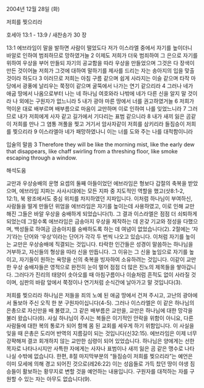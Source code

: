 2004년 12월 28일 (화)

저희를 찢으리라



호세아 13:1 - 13:9 / 새찬송가 30 장


13:1 에브라임이 말을 발하면 사람이 떨었도다 저가 이스라엘 중에서 자기를 높이더니 바알로 인하여 범죄하므로 망하였거늘 2 이제도 저희가 더욱 범죄하여 그 은으로 자기를 위하여 우상을 부어 만들되 자기의 공교함을 따라 우상을 만들었으며 그것은 다 장색이 만든 것이어늘 저희가 그것에 대하여 말하기를 제사를 드리는 자는 송아지의 입을 맞출 것이라 하도다 3 이러므로 저희는 아침 구름 같으며 쉽게 사라지는 이슬 같으며 타작 마당에서 광풍에 날리우는 쭉정이 같으며 굴뚝에서 나가는 연기 같으리라 4 그러나 네가 애굽 땅에서 나옴으로부터 나는 네 하나님 여호와라 나밖에 네가 다른 신을 알지 말 것이라 나 외에는 구원자가 없느니라 5 내가 광야 마른 땅에서 너를 권고하였거늘 6 저희가 먹이운 대로 배부르며 배부름으로 마음이 교만하며 이로 인하여 나를 잊었느니라 7 그러므로 내가 저희에게 사자 같고 길가에서 기다리는 표범 같으니라 8 내가 새끼 잃은 곰같이 저희를 만나 그 염통 꺼풀을 찢고 거기서 암사자같이 저희를 삼키리라 들짐승이 저희를 찢으리라 9 이스라엘아 네가 패망하였나니 이는 너를 도와 주는 나를 대적함이니라

입술의 말씀
3 Therefore they will be like the morning mist, like the early dew that disappears, like chaff swirling from a threshing floor, like smoke escaping through a window.

해석도움





교만과 우상숭배의 운명
요셉의 둘째 아들이었던 에브라임은 형보다 갑절의 축복을 받았으며, 에브라임 지파는 사사시대에는 모든 지파 중 지도적인 역할을 했고(삿8:1-2, 12:1), 북 왕조에서도 중심 위치를 차지하였던 지파입니다. 이처럼 하나님이 부여하신, 사람들을 떨게 만들던 위엄을 에브라임은 자기를 높이는데 사용하였고, 이로 인해 교만해진 그들은 바알 우상을 숭배하게 되었습니다(1). 그 결과 이스라엘은 점점 더 쇠퇴하게 되었는데 그럴수록 에브라임은 금송아지 우상을 제작하는 데 온갖 기교와 정성을 다했으며, 백성들로 하여금 금송아지를 숭배하도록 하는 데 여념이 없었습니다(2). 2절에는 ‘자기’라는 단어와 ‘우상’이라는 단어가 각각 두 번씩 나오고 있습니다. 이처럼 자기를 높이는 교만은 우상숭배에 직결되는 것입니다. 타락한 인간들은 성경이 말씀하는 하나님을 거부하고, 자신들의 형상을 따라 신을 만듭니다. 그 이유는 그 신을 높임으로 자기를 높이고, 자기들이 원하는 욕망을 신의 축복을 빙자하여 소유하려는 것입니다. 이같이 교만한 우상 숭배자들은 영적으로 완전히 눈이 멀어 점점 더 많은 진노의 제목들을 쌓아갑니다. 그러다가 진리의 태양이 솟아오를 때 아침구름이나 이슬처럼 흔적도 없이 사라질 것이며, 심판의 바람 앞에서 쭉정이나 연기처럼 순식간에 날아가고 말 것입니다(3). 

저희를 찢으리라
하나님은 저들을 죄의 노예 된 애굽 땅에서 건져 주시고, 고난의 광야에서 돌보아 주신 오직 한 분 구원자이십니다(4-5). 그러나 이스라엘은 이 같은 하나님의 은총으로 자신만을 배 불렸고, 그 같은 배부름은 교만을, 교만은 하나님에 대한 망각을 불러 왔습니다(6). 사실 하나님이 주시는 복들은 이기적인 안락을 위함이 아니요, 다른 사람들에 대한 복의 통로가 되어 함께 몸 된 교회를 세우게 하기 위함입니다. 이 사실을 잊을 때 은총은 도리어 반역의 지름길이 되는 것입니다(신32:15). 에브라임은 이제 너무 강퍅해져 결코 회개하지 않는 교만한 심령이 되어 있었습니다. 하나님은 양에게는 선한 목자로 나타나시지만 사특한 자에게는 사자나 표범이나 새끼 잃은 곰 같은 맹수로 나타나실 수밖에 없습니다. 한편, 8절 마지막부분의 “들짐승이 저희를 찢으리라”는 예언은 이미 모세에 의해 경고 되어진 것으로(레26:22) 이는 성읍들로 가득 찼던 땅이 야생 짐승들이 활보하는 황무지로 변할 것을 예언하는 내용입니다. 구원자를 대적하는 자를 구원할 수 있는 자는 아무도 없습니다(9).